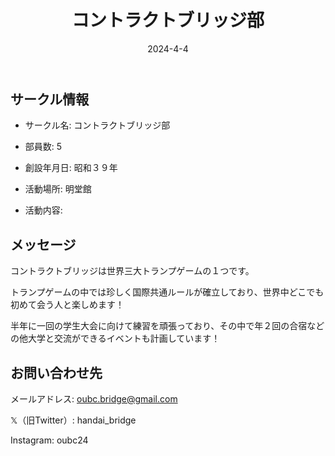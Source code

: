 ﻿---
title: 'コントラクトブリッジ部'
excerpt: ''
date: '2024-4-4'
iconImage: '/assets/001/icon.png'
coverImage: '/assets/001/cover.jpg'
ogImage:
  url: '/assets/001/icon.png'
tags:
  - 'サークル'
  - '活動中'
---

## サークル情報
- サークル名: コントラクトブリッジ部
- 部員数: 5
- 創設年月日: 昭和３９年
- 活動場所: 明堂館

- 活動内容:

## メッセージ
コントラクトブリッジは世界三大トランプゲームの１つです。

トランプゲームの中では珍しく国際共通ルールが確立しており、世界中どこでも初めて会う人と楽しめます！

半年に一回の学生大会に向けて練習を頑張っており、その中で年２回の合宿などの他大学と交流ができるイベントも計画しています！

## お問い合わせ先
メールアドレス: oubc.bridge@gmail.com  

𝕏（旧Twitter）: handai_bridge  

Instagram: oubc24  

